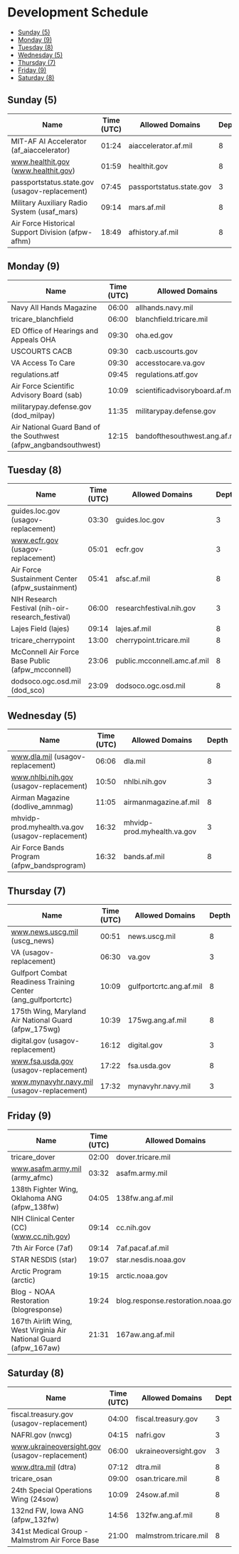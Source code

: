 # Development Schedule
 * [Sunday (5)](#sunday-5)
 * [Monday (9)](#monday-9)
 * [Tuesday (8)](#tuesday-8)
 * [Wednesday (5)](#wednesday-5)
 * [Thursday (7)](#thursday-7)
 * [Friday (9)](#friday-9)
 * [Saturday (8)](#saturday-8)


## Sunday (5)
|Name|Time (UTC)|Allowed Domains|Depth|
|---|---|---|---|
|MIT-AF AI Accelerator (af_aiaccelerator)|01:24|aiaccelerator.af.mil|8|
|www.healthit.gov (www.healthit.gov)|01:59|healthit.gov|8|
|passportstatus.state.gov (usagov-replacement)|07:45|passportstatus.state.gov|3|
|Military Auxiliary Radio System (usaf_mars)|09:14|mars.af.mil|8|
|Air Force Historical Support Division (afpw-afhm)|18:49|afhistory.af.mil|8|


## Monday (9)
|Name|Time (UTC)|Allowed Domains|Depth|
|---|---|---|---|
|Navy All Hands Magazine|06:00|allhands.navy.mil|3|
|tricare_blanchfield|06:00|blanchfield.tricare.mil|8|
|ED Office of Hearings and Appeals OHA|09:30|oha.ed.gov|3|
|USCOURTS CACB|09:30|cacb.uscourts.gov|3|
|VA Access To Care|09:30|accesstocare.va.gov|3|
|regulations.atf|09:45|regulations.atf.gov|3|
|Air Force Scientific Advisory Board (sab)|10:09|scientificadvisoryboard.af.mil|8|
|militarypay.defense.gov (dod_milpay)|11:35|militarypay.defense.gov|8|
|Air National Guard Band of the Southwest (afpw_angbandsouthwest)|12:15|bandofthesouthwest.ang.af.mil|8|


## Tuesday (8)
|Name|Time (UTC)|Allowed Domains|Depth|
|---|---|---|---|
|guides.loc.gov (usagov-replacement)|03:30|guides.loc.gov|3|
|www.ecfr.gov (usagov-replacement)|05:01|ecfr.gov|3|
|Air Force Sustainment Center (afpw_sustainment)|05:41|afsc.af.mil|8|
|NIH Research Festival (nih-oir-research_festival)|06:00|researchfestival.nih.gov|3|
|Lajes Field (lajes)|09:14|lajes.af.mil|8|
|tricare_cherrypoint|13:00|cherrypoint.tricare.mil|8|
|McConnell Air Force Base Public (afpw_mcconnell)|23:06|public.mcconnell.amc.af.mil|8|
|dodsoco.ogc.osd.mil (dod_sco)|23:09|dodsoco.ogc.osd.mil|8|


## Wednesday (5)
|Name|Time (UTC)|Allowed Domains|Depth|
|---|---|---|---|
|www.dla.mil (usagov-replacement)|06:06|dla.mil|8|
|www.nhlbi.nih.gov (usagov-replacement)|10:50|nhlbi.nih.gov|3|
|Airman Magazine (dodlive_amnmag)|11:05|airmanmagazine.af.mil|8|
|mhvidp-prod.myhealth.va.gov (usagov-replacement)|16:32|mhvidp-prod.myhealth.va.gov|3|
|Air Force Bands Program (afpw_bandsprogram)|16:32|bands.af.mil|8|


## Thursday (7)
|Name|Time (UTC)|Allowed Domains|Depth|
|---|---|---|---|
|www.news.uscg.mil (uscg_news)|00:51|news.uscg.mil|8|
|VA (usagov-replacement)|06:30|va.gov|3|
|Gulfport Combat Readiness Training Center (ang_gulfportcrtc)|10:09|gulfportcrtc.ang.af.mil|8|
|175th Wing, Maryland Air National Guard (afpw_175wg)|10:39|175wg.ang.af.mil|8|
|digital.gov (usagov-replacement)|16:12|digital.gov|3|
|www.fsa.usda.gov (usagov-replacement)|17:22|fsa.usda.gov|8|
|www.mynavyhr.navy.mil (usagov-replacement)|17:32|mynavyhr.navy.mil|3|


## Friday (9)
|Name|Time (UTC)|Allowed Domains|Depth|
|---|---|---|---|
|tricare_dover|02:00|dover.tricare.mil|8|
|www.asafm.army.mil (army_afmc)|03:32|asafm.army.mil|8|
|138th Fighter Wing, Oklahoma ANG (afpw_138fw)|04:05|138fw.ang.af.mil|8|
|NIH Clinical Center (CC) (www.cc.nih.gov)|09:14|cc.nih.gov|8|
|7th Air Force (7af)|09:14|7af.pacaf.af.mil|8|
|STAR NESDIS (star)|19:07|star.nesdis.noaa.gov|3|
|Arctic Program (arctic)|19:15|arctic.noaa.gov|3|
|Blog - NOAA Restoration (blogresponse)|19:24|blog.response.restoration.noaa.gov|3|
|167th Airlift Wing, West Virginia Air National Guard (afpw_167aw)|21:31|167aw.ang.af.mil|8|


## Saturday (8)
|Name|Time (UTC)|Allowed Domains|Depth|
|---|---|---|---|
|fiscal.treasury.gov (usagov-replacement)|04:00|fiscal.treasury.gov|3|
|NAFRI.gov (nwcg)|04:15|nafri.gov|3|
|www.ukraineoversight.gov (usagov-replacement)|06:00|ukraineoversight.gov|3|
|www.dtra.mil (dtra)|07:12|dtra.mil|8|
|tricare_osan|09:00|osan.tricare.mil|8|
|24th Special Operations Wing (24sow)|10:09|24sow.af.mil|8|
|132nd FW, Iowa ANG (afpw_132fw)|14:56|132fw.ang.af.mil|8|
|341st Medical Group - Malmstrom Air Force Base|21:00|malmstrom.tricare.mil|8|
